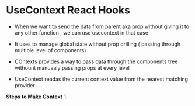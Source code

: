 # UseContext React Hooks

- When we want to send the data from parent aka prop without giving it to any other function , we can use usecontext in that case


- It uses to manage global state without prop drilling ( passing through multiple level of components)

- COntexts provides a way to pass data through the components tree withount manuaaly passing props at every level

-  UseContext readas the current context value from the nearest matching provider

**Steps to Make Context**
1. 

